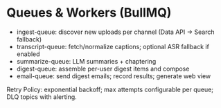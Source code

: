 # Queues & Workers (BullMQ)
- ingest-queue: discover new uploads per channel (Data API → Search fallback)
- transcript-queue: fetch/normalize captions; optional ASR fallback if enabled
- summarize-queue: LLM summaries + chaptering
- digest-queue: assemble per-user digest items and compose
- email-queue: send digest emails; record results; generate web view

Retry Policy: exponential backoff; max attempts configurable per queue; DLQ topics with alerting.

